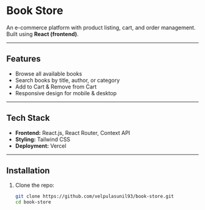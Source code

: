 # Book Store

An e-commerce platform with product listing, cart, and order management.  
Built using **React (frontend)**.  

---

##  Features
-  Browse all available books
-  Search books by title, author, or category
-  Add to Cart & Remove from Cart
-  Responsive design for mobile & desktop

---

##  Tech Stack
- **Frontend:** React.js, React Router, Context API
- **Styling:** Tailwind CSS
- **Deployment:** Vercel

---

##  Installation
1. Clone the repo:
   ```bash
   git clone https://github.com/velpulasunil93/book-store.git
   cd book-store

